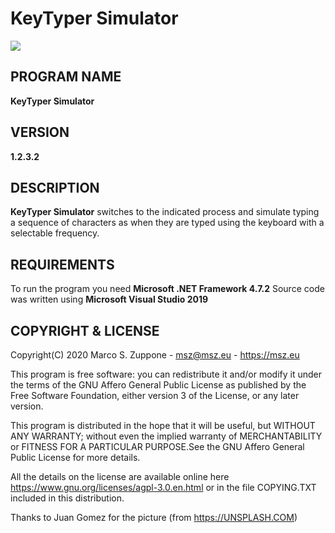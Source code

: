 # KeyTyper Simulator
![](https://mszit-msz.netdna-ssl.com/wp-content/uploads/2020/05/KeyTyper.png)
## PROGRAM NAME     
  **KeyTyper Simulator**
## VERSION 
  **1.2.3.2**

## DESCRIPTION
  **KeyTyper Simulator** switches to the indicated process and simulate typing a sequence of 
  characters as when they are typed using the keyboard with a selectable frequency.

## REQUIREMENTS
  To run the program you need **Microsoft .NET Framework 4.7.2**
	Source code was written using **Microsoft Visual Studio 2019**
	
## COPYRIGHT & LICENSE
  Copyright(C) 2020  Marco S. Zuppone - msz@msz.eu - https://msz.eu

  This program is free software: you can redistribute it and/or modify
  it under the terms of the GNU Affero General Public License as
  published by the Free Software Foundation, either version 3 of the
  License, or any later version.

  This program is distributed in the hope that it will be useful,
   but WITHOUT ANY WARRANTY; without even the implied warranty of
   MERCHANTABILITY or FITNESS FOR A PARTICULAR PURPOSE.See the
   GNU Affero General Public License for more details.
   
   All the details on the license are available online 
   here https://www.gnu.org/licenses/agpl-3.0.en.html or in the 
   file COPYING.TXT included in this distribution. 

Thanks to Juan Gomez for the picture (from https://UNSPLASH.COM)
